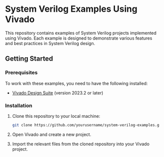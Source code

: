 # System Verilog Examples Using Vivado

This repository contains examples of System Verilog projects implemented using Vivado. Each example is designed to demonstrate various features and best practices in System Verilog design.

## Getting Started

### Prerequisites

To work with these examples, you need to have the following installed:

- [Vivado Design Suite](https://www.xilinx.com/products/design-tools/vivado.html) (version 2023.2 or later)

### Installation

1. Clone this repository to your local machine:
    ```sh
    git clone https://github.com/yourusername/system-verilog-examples.git
    ```

2. Open Vivado and create a new project.

3. Import the relevant files from the cloned repository into your Vivado project.
